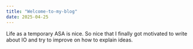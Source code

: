 ```yaml
---
title: "Welcome-to-my-blog"
date: 2025-04-25
---
```


Life as a temporary ASA is nice. So nice that I finally got motivated to write about IO and try to improve on how to explain ideas.
